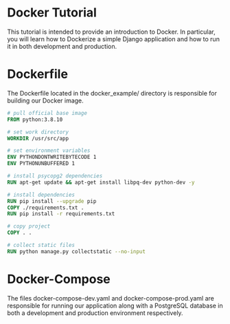 # Docker Tutorial

This tutorial is intended to provide an introduction to Docker. In particular, you will learn how to Dockerize a simple Django application and how to run it 
in both development and production.

# Dockerfile
The Dockerfile located in the docker_example/ directory is responsible for building our Docker image.
```Dockerfile
# pull official base image
FROM python:3.8.10

# set work directory
WORKDIR /usr/src/app

# set environment variables
ENV PYTHONDONTWRITEBYTECODE 1
ENV PYTHONUNBUFFERED 1

# install psycopg2 dependencies
RUN apt-get update && apt-get install libpq-dev python-dev -y

# install dependencies
RUN pip install --upgrade pip
COPY ./requirements.txt .
RUN pip install -r requirements.txt

# copy project
COPY . .

# collect static files
RUN python manage.py collectstatic --no-input

```

# Docker-Compose
The files docker-compose-dev.yaml and docker-compose-prod.yaml are responsible for running our application along with a PostgreSQL database in both a development
and production environment respectively.
